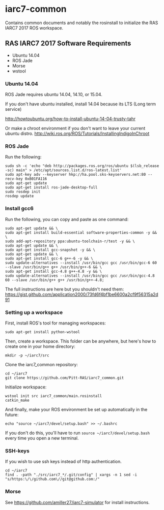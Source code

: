 # iarc7-common

Contains common documents and notably the rosinstall to initialize the RAS IARC7 2017 ROS workspace.


## RAS IARC7 2017 Software Requirements

- Ubuntu 14.04
- ROS Jade
- Morse
- wstool

### Ubuntu 14.04

ROS Jade requires ubuntu 14.04, 14.10, or 15.04.

If you don't have ubuntu installed, install 14.04 because its LTS (Long term service)

http://howtoubuntu.org/how-to-install-ubuntu-14-04-trusty-tahr

Or make a chroot environment if you don't want to leave your current ubuntu distro.
http://wiki.ros.org/ROS/Tutorials/InstallingIndigoInChroot

### ROS Jade

Run the following:

    sudo sh -c 'echo "deb http://packages.ros.org/ros/ubuntu $(lsb_release -sc) main" > /etc/apt/sources.list.d/ros-latest.list'
    sudo apt-key adv --keyserver hkp://ha.pool.sks-keyservers.net:80 --recv-key 0xB01FA116
    sudo apt-get update
    sudo apt-get install ros-jade-desktop-full
    sudo rosdep init
    rosdep update

### Install gcc6

Run the following, you can copy and paste as one command:

    sudo apt-get update && \
    sudo apt-get install build-essential software-properties-common -y && \
    sudo add-apt-repository ppa:ubuntu-toolchain-r/test -y && \
    sudo apt-get update && \
    sudo apt-get install gcc-snapshot -y && \
    sudo apt-get update && \
    sudo apt-get install gcc-6 g++-6 -y && \
    sudo update-alternatives --install /usr/bin/gcc gcc /usr/bin/gcc-6 60 --slave /usr/bin/g++ g++ /usr/bin/g++-6 && \
    sudo apt-get install gcc-4.8 g++-4.8 -y && \
    sudo update-alternatives --install /usr/bin/gcc gcc /usr/bin/gcc-4.8 60 --slave /usr/bin/g++ g++ /usr/bin/g++-4.8;

The full instructions are here but you shouldn't need them: https://gist.github.com/application2000/73fd6f4bf1be6600a2cf9f56315a2d91

### Setting up a workspace

First, install ROS's tool for managing workspaces:

    sudo apt-get install python-wstool

Then, create a workspace.  This folder can be anywhere, but here's how to create one in your home directory:

    mkdir -p ~/iarc7/src

Clone the iarc7\_common repository:

    cd ~/iarc7
    git clone https://github.com/Pitt-RAS/iarc7_common.git

Initialize workspace:

    wstool init src iarc7_common/main.rosinstall
    catkin_make

And finally, make your ROS environment be set up automatically in the future:

    echo "source ~/iarc7/devel/setup.bash" >> ~/.bashrc

If you don't do this, you'll have to run `source ~/iarc7/devel/setup.bash` every time you open a new terminal.

### SSH-keys

If you wish to use ssh keys instead of http authentication.

    cd ~/iarc7
    find . -path "./src/iarc7_*/.git/config" | xargs -n 1 sed -i "s/https:\/\/github.com\//git@github.com:/"

### Morse

See <https://github.com/amiller27/iarc7-simulator> for install instructions.

